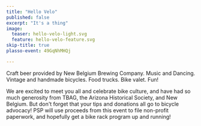 ```yaml
---
title: "Hello Velo"
published: false
excerpt: "It's a thing"
image:
  teaser: hello-velo-light.svg
  feature: hello-velo-feature.svg
skip-title: true
plasso-event: 49GqNhMHQj

---
```


Craft beer provided by New Belgium Brewing Company. Music and Dancing. Vintage and handmade bicycles. Food trucks. Bike valet. Fun!

We are excited to meet you all and celebrate bike culture, and have had so much generosity from TBAG, the Arizona Historical Society, and New Belgium. But don't forget that your tips and donations all go to bicycle advocacy! PSP will use proceeds from this event to file non-profit paperwork, and hopefully get a bike rack program up and running!
